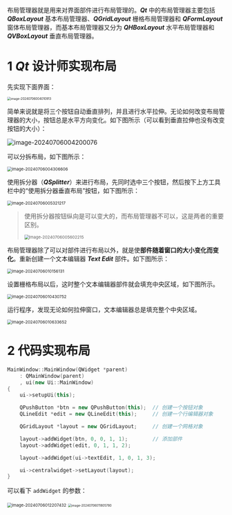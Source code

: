 布局管理器就是用来对界面部件进行布局管理的。***Qt*** 中的布局管理器主要包括 ***QBoxLayout*** 基本布局管理器、***QGridLayout*** 栅格布局管理器和 ***QFormLayout*** 窗体布局管理器，而基本布局管理器又分为 ***QHBoxLayout*** 水平布局管理器和 ***QVBoxLayout*** 垂直布局管理器。

# 1 ***Qt*** 设计师实现布局

先实现下面界面：

<img src="https://leafalice-image.oss-cn-hangzhou.aliyuncs.com/img/image-20240706004010913.png" alt="image-20240706004010913" style="zoom:50%;" />

简单来说就是将三个按钮自动垂直排列，并且进行水平拉伸。无论如何改变布局管理器的大小，按钮总是水平方向变化。如下图所示（可以看到垂直拉伸也没有改变按钮的大小）：

![image-20240706004200076](https://leafalice-image.oss-cn-hangzhou.aliyuncs.com/img/image-20240706004200076.png)

可以分拆布局，如下图所示：

<img src="https://leafalice-image.oss-cn-hangzhou.aliyuncs.com/img/image-20240706004306606.png" alt="image-20240706004306606" style="zoom:67%;" />

使用拆分器（***QSplitter***）来进行布局，先同时选中三个按钮，然后按下上方工具栏中的“使用拆分器垂直布局”按钮，如下图所示：

<img src="https://leafalice-image.oss-cn-hangzhou.aliyuncs.com/img/image-20240706005321217.png" alt="image-20240706005321217" style="zoom:67%;" />

> 使用拆分器按钮纵向是可以变大的，而布局管理器不可以，这是两者的重要区别。
>
> <img src="https://leafalice-image.oss-cn-hangzhou.aliyuncs.com/img/image-20240706005602215.png" alt="image-20240706005602215" style="zoom:67%;" />

布局管理器除了可以对部件进行布局以外，就是使**部件随着窗口的大小变化而变化**。重新创建一个文本编辑器 ***Text Edit*** 部件。如下图所示：

<img src="https://leafalice-image.oss-cn-hangzhou.aliyuncs.com/img/image-20240706010156131.png" alt="image-20240706010156131" style="zoom:67%;" />

设置栅格布局以后，这时整个文本编辑器部件就会填充中央区域，如下图所示。

<img src="https://leafalice-image.oss-cn-hangzhou.aliyuncs.com/img/image-20240706010430752.png" alt="image-20240706010430752" style="zoom:67%;" />

运行程序，发现无论如何拉伸窗口，文本编辑器总是填充整个中央区域。

<img src="https://leafalice-image.oss-cn-hangzhou.aliyuncs.com/img/image-20240706010633652.png" alt="image-20240706010633652" style="zoom:67%;" />

# 2 代码实现布局

```cpp
MainWindow::MainWindow(QWidget *parent)
    : QMainWindow(parent)
    , ui(new Ui::MainWindow)
{
    ui->setupUi(this);

    QPushButton *btn = new QPushButton(this);  // 创建一个按钮对象
    QLineEdit *edit = new QLineEdit(this);     // 创建一个行编辑器对象

    QGridLayout *layout = new QGridLayout;     // 创建一个网格对象

    layout->addWidget(btn, 0, 0, 1, 1);        // 添加部件
    layout->addWidget(edit, 0, 1, 1, 2);

    layout->addWidget(ui->textEdit, 1, 0, 1, 3);

    ui->centralwidget->setLayout(layout);
}
```

可以看下 `addWidget` 的参数：

<img src="https://leafalice-image.oss-cn-hangzhou.aliyuncs.com/img/image-20240706012207432.png" alt="image-20240706012207432" style="zoom: 67%;" />

<img src="https://leafalice-image.oss-cn-hangzhou.aliyuncs.com/img/image-20240706011805780.png" alt="image-20240706011805780" style="zoom:50%;" />